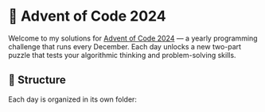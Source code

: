 # 🎄 Advent of Code 2024

Welcome to my solutions for [Advent of Code 2024](https://adventofcode.com/2024) — a yearly programming challenge that runs every December. Each day unlocks a new two-part puzzle that tests your algorithmic thinking and problem-solving skills.

## 📂 Structure

Each day is organized in its own folder:
